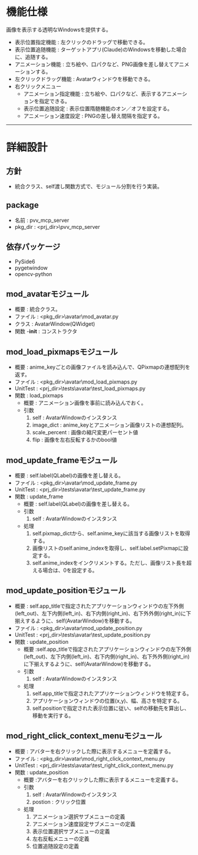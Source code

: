 
# 機能仕様
画像を表示する透明なWindowsを提供する。
- 表示位置指定機能 : 左クリックのドラッグで移動できる。
- 表示位置追随機能 : ターゲットアプリ(Claude)のWindowsを移動した場合に、追随する。
- アニメーション機能 : 立ち絵や、口パクなど、PNG画像を差し替えてアニメーションする。
- 左クリックドラッグ機能 : Avatarウィンドウを移動できる。
- 右クリックメニュー
  - アニメーション指定機能 : 立ち絵や、口パクなど、表示するアニメーションを指定できる。
  - 表示位置追随設定 : 表示位置隋髄機能のオン／オフを設定する。
  - アニメーション速度設定 : PNGの差し替え間隔を指定する。

---

# 詳細設計
## 方針
- 統合クラス、self渡し関数方式で、モジュール分割を行う実装。

## package
- 名前 : pvv_mcp_server
- pkg_dir : <prj_dir>\pvv_mcp_server

## 依存パッケージ
- PySide6
- pygetwindow
- opencv-python

## mod_avatarモジュール
- 概要 : 統合クラス。
- ファイル : <pkg_dir>\avatar\mod_avatar.py 
- クラス : AvatarWindow(QWidget)
- 関数
  -__init__ : コンストラクタ

## mod_load_pixmapsモジュール
- 概要 : anime_keyごとの画像ファイルを読み込んで、QPixmapの連想配列を返す。
- ファイル : <pkg_dir>\avatar\mod_load_pixmaps.py 
- UnitTest : <prj_dir>\tests\avatar\test_load_pixmaps.py 
- 関数 : load_pixmaps
  - 概要 : アニメーション画像を事前に読み込んでおく。
  - 引数
    1. self : AvatarWindowのインスタンス
    2. image_dict : anime_keyとアニメーション画像リストの連想配列。
    3. scale_percent : 画像の縮尺変更パーセント値
    4. flip : 画像を左右反転するかのbool値

## mod_update_frameモジュール
- 概要 : self.label(QLabel)の画像を差し替える。
- ファイル : <pkg_dir>\avatar\mod_update_frame.py 
- UnitTest : <prj_dir>\tests\avatar\test_update_frame.py 
- 関数 : update_frame
  - 概要 : self.label(QLabel)の画像を差し替える。
  - 引数
    1. self : AvatarWindowのインスタンス
  - 処理
    1. self.pixmap_dictから、self.anime_keyに該当する画像リストを取得する。
    2. 画像リストのself.anime_indexを取得し、self.label.setPixmapに設定する。
    3. self.anime_indexをインクリメントする。ただし、画像リスト長を超える場合は、0を設定する。

## mod_update_positionモジュール
- 概要 : self.app_titleで指定されたアプリケーションウィンドウの左下外側(left_out)、左下内側(left_in)、右下内側(right_in)、右下外外側(right_in)に下揃えするように、self(AvatarWindow)を移動する。
- ファイル : <pkg_dir>\avatar\mod_update_position.py 
- UnitTest : <prj_dir>\tests\avatar\test_update_position.py 
- 関数 : update_position
  - 概要 :self.app_titleで指定されたアプリケーションウィンドウの左下外側(left_out)、左下内側(left_in)、右下内側(right_in)、右下外外側(right_in)に下揃えするように、self(AvatarWindow)を移動する。
  - 引数
    1. self : AvatarWindowのインスタンス
  - 処理
    1. self.app_titleで指定されたアプリケーションウィンドウを特定する。
    2. アプリケーションウィンドウの位置(x,y)、幅、高さを特定する。
    3. self.positionで指定された表示位置に従い、selfの移動先を算出し、移動を実行する。

## mod_right_click_context_menuモジュール
- 概要 : アバターを右クリックした際に表示するメニューを定義する。
- ファイル : <pkg_dir>\avatar\mod_right_click_context_menu.py 
- UnitTest : <prj_dir>\tests\avatar\test_right_click_context_menu.py 
- 関数 : update_position
  - 概要 :アバターを右クリックした際に表示するメニューを定義する。
  - 引数
    1. self : AvatarWindowのインスタンス
    2. postion : クリック位置
  - 処理
    1. アニメーション選択サブメニューの定義
    2. アニメーション速度設定サブメニューの定義
    3. 表示位置選択サブメニューの定義
    4. 左右反転メニューの定義
    5. 位置追随設定の定義

